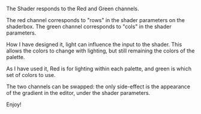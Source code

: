 The Shader responds to the Red and Green channels.

The red channel corresponds to "rows" in the shader parameters on the shaderbox.
The green channel corresponds to "cols" in the shader parameters.

How I have designed it, light can influence the input to the shader. 
This allows the colors to change with lighting, but still remaining the colors of the palette.

As I have used it, Red is for lighting within each palette, and green is which set of colors to use.

The two channels can be swapped: the only side-effect is the appearance of the gradient in the editor, under the shader parameters.

Enjoy!
